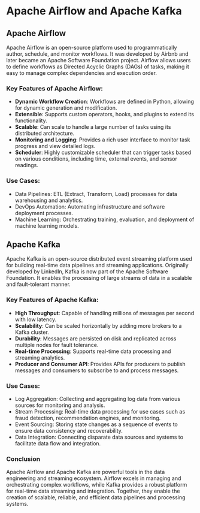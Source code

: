 # Apache Airflow and Apache Kafka

## Apache Airflow

Apache Airflow is an open-source platform used to programmatically author, schedule, and monitor workflows. It was developed by Airbnb and later became an Apache Software Foundation project. Airflow allows users to define workflows as Directed Acyclic Graphs (DAGs) of tasks, making it easy to manage complex dependencies and execution order.

### Key Features of Apache Airflow:
- **Dynamic Workflow Creation**: Workflows are defined in Python, allowing for dynamic generation and modification.
- **Extensible**: Supports custom operators, hooks, and plugins to extend its functionality.
- **Scalable**: Can scale to handle a large number of tasks using its distributed architecture.
- **Monitoring and Logging**: Provides a rich user interface to monitor task progress and view detailed logs.
- **Scheduler**: Highly customizable scheduler that can trigger tasks based on various conditions, including time, external events, and sensor readings.

### Use Cases:
- Data Pipelines: ETL (Extract, Transform, Load) processes for data warehousing and analytics.
- DevOps Automation: Automating infrastructure and software deployment processes.
- Machine Learning: Orchestrating training, evaluation, and deployment of machine learning models.

## Apache Kafka

Apache Kafka is an open-source distributed event streaming platform used for building real-time data pipelines and streaming applications. Originally developed by LinkedIn, Kafka is now part of the Apache Software Foundation. It enables the processing of large streams of data in a scalable and fault-tolerant manner.

### Key Features of Apache Kafka:
- **High Throughput**: Capable of handling millions of messages per second with low latency.
- **Scalability**: Can be scaled horizontally by adding more brokers to a Kafka cluster.
- **Durability**: Messages are persisted on disk and replicated across multiple nodes for fault tolerance.
- **Real-time Processing**: Supports real-time data processing and streaming analytics.
- **Producer and Consumer API**: Provides APIs for producers to publish messages and consumers to subscribe to and process messages.

### Use Cases:
- Log Aggregation: Collecting and aggregating log data from various sources for monitoring and analysis.
- Stream Processing: Real-time data processing for use cases such as fraud detection, recommendation engines, and monitoring.
- Event Sourcing: Storing state changes as a sequence of events to ensure data consistency and recoverability.
- Data Integration: Connecting disparate data sources and systems to facilitate data flow and integration.

### Conclusion

Apache Airflow and Apache Kafka are powerful tools in the data engineering and streaming ecosystem. Airflow excels in managing and orchestrating complex workflows, while Kafka provides a robust platform for real-time data streaming and integration. Together, they enable the creation of scalable, reliable, and efficient data pipelines and processing systems.
